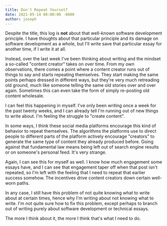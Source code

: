 ```yaml
---
title: Don't Repeat Yourself
date: 2021-05-14 08:00:00 -0600
author: joseph
---
```


Despite the title, this log is **not** about that well-known software development principle. I have thoughts about that particular principle and its damage on software development as a whole, but I'll write save that particular essay for another time, if I write it at all.

Instead, over the last week I've been thinking about writing and the mindset a so-called "content creator" takes on over time. From my own observations, there comes a point where a content creator runs out of things to say and starts repeating themselves. They start making the same points perhaps dressed in different ways, but they're very much retreading old ground, much like someone telling the same old stories over and over again. Sometimes this can even take the form of simply re-posting old content wholesale.

I can feel this happening in myself. I've only been writing once a week for the past twenty weeks, and I can already tell I'm running out of new things to write about. I'm feeling the struggle to "create content".

In some ways, I think these social media platforms encourage this kind of behavior to repeat themselves. The algorithms the platforms use to direct people to different parts of the platform actively encourage "creators" to generate the same type of content they already produced before. Going against that fundamental law means being left out of search engine results or on someone's personal feed. It's very strange.

Again, I can see this for myself as well. I know how much engagement some essays have, and I can see that engagement taper off when that post isn't repeated, so I'm left with the feeling that I need to repeat that earlier success somehow. The incentives drive content creators down certain well-worn paths.

In any case, I still have this problem of not quite knowing what to write about at certain times, hence why I'm writing about not knowing what to write. I'm not quite sure how to fix this problem, except perhaps to branch out of writing purely about software development or technical essays.

The more I think about it, the more I think that's what I need to do.
